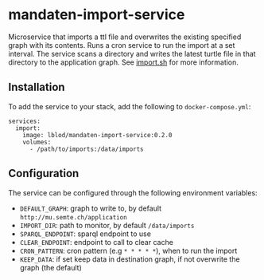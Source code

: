 # mandaten-import-service
Microservice that imports a ttl file and overwrites the existing specified graph with its contents. Runs a cron service to run the import at a set interval.
The service scans a directory and writes the latest turtle file in that directory to the application graph. See [import.sh](import.sh) for more information.

## Installation
To add the service to your stack, add the following to `docker-compose.yml`:

```
services:
  import:
    image: lblod/mandaten-import-service:0.2.0
    volumes:
      - /path/to/imports:/data/imports
```

## Configuration
The service can be configured through the following environment variables:
* `DEFAULT_GRAPH`: graph to write to, by default `http://mu.semte.ch/application`
* `IMPORT_DIR`: path to monitor, by default `/data/imports`
* `SPARQL_ENDPOINT`: sparql endpoint to use
* `CLEAR_ENDPOINT`: endpoint to call to clear cache
* `CRON_PATTERN`: cron pattern (e.g `* * * * *`), when to run the import
* `KEEP_DATA`: if set keep data in destination graph, if not overwrite the graph (the default)
